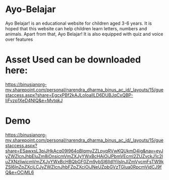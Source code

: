 # Ayo-Belajar
Ayo Belajar! is an educational website for children aged 3-6 years. It is hoped that this website can help children learn letters, numbers and animals. Apart from that, Ayo Belajar! It is also equipped with quiz and voice over features

# Asset Used can be downloaded here:
https://binusianorg-my.sharepoint.com/personal/narendra_dharma_binus_ac_id/_layouts/15/guestaccess.aspx?share=EgcxPBf2kAJLoIoallLD6DUBJqCxQBP-IiFvzp1XeD4NIQ&e=MvtqkJ

# Demo
https://binusianorg-my.sharepoint.com/personal/narendra_dharma_binus_ac_id/_layouts/15/guestaccess.aspx?share=ESawxsL3piJHkAcq09l964oBlqmyZZLpyqRVwKQUkmD4ig&nav=eyJyZWZlcnJhbEluZm8iOnsicmVmZXJyYWxBcHAiOiJPbmVEcml2ZUZvckJ1c2luZXNzIiwicmVmZXJyYWxBcHBQbGF0Zm9ybSI6IldlYiIsInJlZmVycmFsTW9kZSI6InZpZXciLCJyZWZlcnJhbFZpZXciOiJNeUZpbGVzTGlua0RpcmVjdCJ9fQ&e=OCjML6
